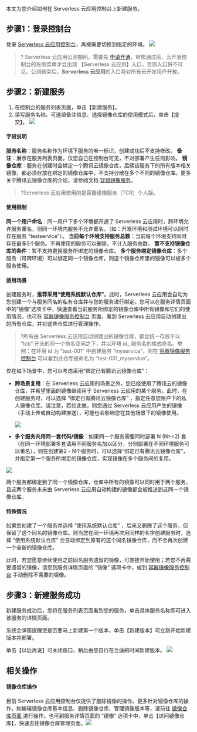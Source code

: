 本文为您介绍如何在 Serverless 云应用控制台上新建服务。
## 步骤1：登录控制台
登录 [Serverless 云应用控制台](https://console.cloud.tencent.com/tcb/service?envId=test-680e51)，再按需要切换到指定的环境。
![](https://main.qcloudimg.com/raw/7ccca44479b1c0cf092234a8e0f1ee5a.png)

> ? Serverless 云应用公测期间，需要先 [申请开通](https://cloud.tencent.com/apply/p/y5uji0g6a7p)，审核通过后，云开发控制台的左侧菜单才会出现 【Serverless 云应用】入口，否则入口将不可见。公测结束后，**Serverless 云应用**的入口将对所有云开发用户开放。

## 步骤2：新建服务
1. 在控制台的服务列表页面，单击【新建服务】。
2. 填写服务名称、可选填备注信息、选择镜像仓库的使用模式后，单击【提交】。
![](https://main.qcloudimg.com/raw/de2cca0131aedd521b22257951dbb996.png)





#### 字段说明

**服务名称**：服务名称作为环境下服务的唯一标识，创建成功后不支持修改。
**备注**：展示在服务列表页面，仅您自己在控制台可见，不对部署产生任何影响。
**镜像仓库**：服务在创建时会绑定一个腾讯云镜像仓库，后续该服务下的所有版本相关镜像，都必须存放在绑定的镜像仓库中，不支持分散在多个不同的镜像仓库。更多关于腾讯云镜像仓库的介绍，请参阅文档 [容器镜像服务](https://cloud.tencent.com/document/product/1141)。

  > ?Serverless 云应用使用的是容器镜像服务（TCR）个人版。

#### 使用限制

**同一个用户命名**：同一用户下多个环境都开通了 Serverless 云应用时，跨环境允许服务重名，但同一环境内服务不允许重名。（如：开发环境和测试环境可以同时存在服务 "testservice"）。
**当前每个环境支持服务总数**：当前每个环境支持同时存在最多5个服务。不再使用的服务可以删除，不计入服务总数。
**暂不支持镜像仓库的条件**：暂不支持更换服务所绑定的镜像仓库。
**多个服务绑定镜像仓库**：多个服务（可跨环境）可以绑定同一个镜像仓库，则这个镜像仓库里的镜像可以被多个服务使用。

#### 适用场景

创建服务时，**推荐采用“使用系统默认仓库”**。此时，Serverless 云应用会自动为您创建一个与服务同名的私有仓库并与您的服务进行绑定。您可以在服务详情页面中的“镜像”选项卡中，快速查看当前服务所绑定的镜像仓库中所有镜像和它们的使用情况。也可在 [容器镜像服务控制台](https://console.cloud.tencent.com/tcr) 页面，看到 Serverless 云应用自动创建出的所有仓库，并对这些仓库进行管理操作。

> ?所有由 Serverless 云应用自动创建出的镜像仓库，都会统一存放于以 “tcb” 开头的同一个命名空间之下，并以环境 id_ 服务名的格式命名。举例：在环境 id 为 “test-001” 中创建服务 “myservice”，则在 [容器镜像服务控制台](https://console.cloud.tencent.com/tcr) 可以看到此仓库被命名为 “test-001_myservice”。

仅在如下场景中，您可以考虑采用“绑定已有腾讯云镜像仓库”：

- **跨场景复用**：在 Serverless 云应用的场景之外，您已经使用了腾讯云的镜像仓库，并希望里面的镜像继续用于 Serverless 云应用的某个服务。此时，在创建服务时，可以选择 “绑定已有腾讯云镜像仓库” ，指定任意您账户下的私人镜像仓库。请注意，若如此做，则您通过 Serverless 云应用产生的镜像（手动上传或自动构建推送），可能也会影响您在其他场景下的镜像使用。

  ![](https://main.qcloudimg.com/raw/51480c0457d433b3718b3a2b7820a359.png)

- **多个服务共用同一套代码/镜像**：如果同一个服务需要同时部署 N (N>=2) 套（在同一环境部署多套请用不同服务名加以区分，分别部署在不同环境服务可以重名），则在创建第2 - N个服务时，可以选择“绑定已有腾讯云镜像仓库”，并指定第一个服务所绑定的镜像仓库，实现镜像在多个服务间的复用。

![](https://main.qcloudimg.com/raw/10efb6f6f7e982341506bee34bd7d3fa.png)



两个服务都绑定到了同一个镜像仓库，仓库中所有的镜像可以同时用于两个服务，且这两个服务未来由 Serverless 云应用自动构建的镜像都会被推送到这同一个镜像仓库。

#### 特殊情况

如果您创建了一个服务并选择 “使用系统默认仓库” ，后来又删除了这个服务，但保留了这个同名的镜像仓库。则当您在同一环境再次用同样的名字创建服务时，选择 “使用系统默认仓库” 会自动绑定到原有的这个同名镜像仓库，而不会再次创建一个全新的镜像仓库。

此时，若您愿意继续使用之前同名服务遗留的镜像，可直接开始使用；若您不再需要遗留的镜像，请您到服务详情页面的 “镜像” 选项卡中，或到 [容器镜像服务控制台](https://console.cloud.tencent.com/tcr) 手动删除不需要的镜像。

## 步骤3：新建服务成功

新建服务成功后，您将在服务列表页面看到您的服务，单击具体服务名称即可进入该服务的详情页面。

系统会弹窗提醒您是否要马上新建第一个版本，单击【新建版本】可立刻开始新建版本并部署。

单击【以后再说】可关闭窗口，稍后由您自行在合适的时间新建版本。
![](https://main.qcloudimg.com/raw/49ee89fd54955cce5cdd008f5ccaa914.png)

## 相关操作

#### 镜像仓库操作

目前 Serverless 云应用控制台仅提供了删除镜像的操作。更多针对镜像仓库的操作，如编辑镜像仓库基本信息、删除镜像仓库、管理镜像版本等，请前往 [镜像仓库页面 ](https://console.cloud.tencent.com/tcr/repository) 进行操作。也可到服务详情页面的 “镜像” 选项卡中，单击【访问镜像仓库】，快速去往镜像仓库管理页面。![](https://main.qcloudimg.com/raw/c66d2d47f3ded3228747c8621a512d90.png)

